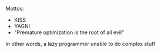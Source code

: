 Mottos:
- KISS
- YAGNI
- "Premature optimization is the root of all evil"

In other words, a lazy programmer unable to do complex stuff

